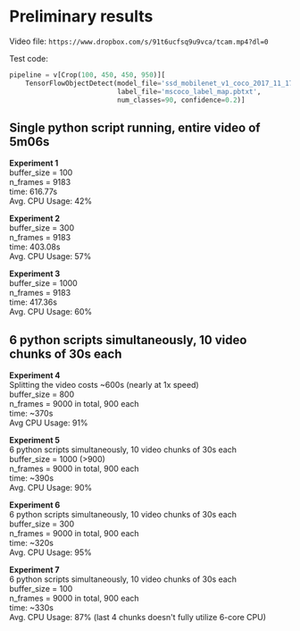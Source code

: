# Preliminary results

Video file: `https://www.dropbox.com/s/91t6ucfsq9u9vca/tcam.mp4?dl=0`

Test code:  
```python
pipeline = v[Crop(100, 450, 450, 950)][
    TensorFlowObjectDetect(model_file='ssd_mobilenet_v1_coco_2017_11_17',
                           label_file='mscoco_label_map.pbtxt',
                           num_classes=90, confidence=0.2)]
```

## Single python script running, entire video of 5m06s  
**Experiment 1**  
buffer_size = 100  
n_frames = 9183    
time: 616.77s  
Avg. CPU Usage: 42%  

**Experiment 2**  
buffer_size = 300  
n_frames = 9183  
time: 403.08s  
Avg. CPU Usage: 57%  

**Experiment 3**  
buffer_size = 1000  
n_frames = 9183  
time: 417.36s  
Avg. CPU Usage: 60%  

## 6 python scripts simultaneously, 10 video chunks of 30s each  
**Experiment 4**  
Splitting the video costs ~600s (nearly at 1x speed)  
buffer_size = 800  
n_frames = 9000 in total, 900 each  
time: ~370s  
Avg CPU Usage: 91%  

**Experiment 5**  
6 python scripts simultaneously, 10 video chunks of 30s each  
buffer_size = 1000 (>900)  
n_frames = 9000 in total, 900 each  
time: ~390s  
Avg. CPU Usage: 90%  

**Experiment 6**  
6 python scripts simultaneously, 10 video chunks of 30s each  
buffer_size = 300  
n_frames = 9000 in total, 900 each  
time: ~320s  
Avg. CPU Usage: 95%  

**Experiment 7**  
6 python scripts simultaneously, 10 video chunks of 30s each  
buffer_size = 100  
n_frames = 9000 in total, 900 each  
time: ~330s  
Avg. CPU Usage: 87% (last 4 chunks doesn't fully utilize 6-core CPU)  